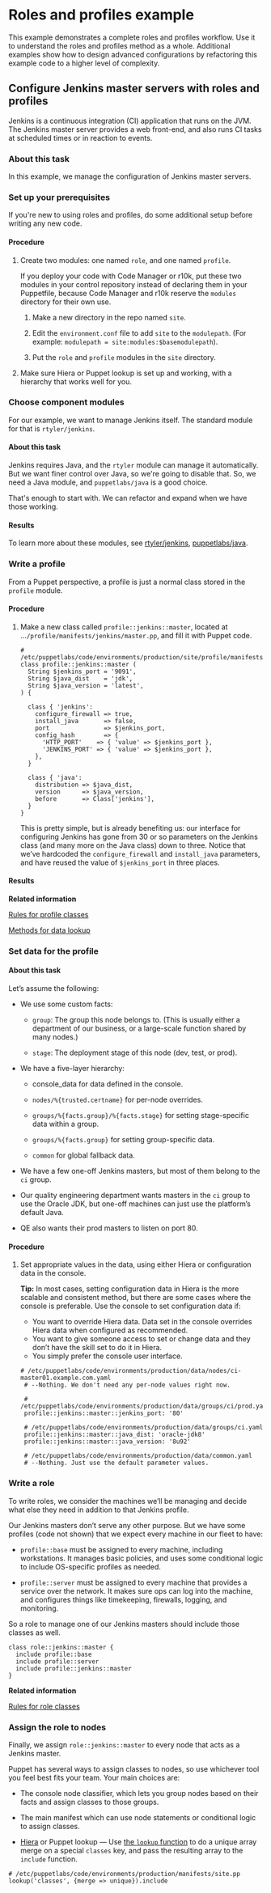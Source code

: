 # Roles and profiles example

This example demonstrates a complete roles and profiles workflow. Use it to understand the roles and profiles method as a whole. Additional examples show how to design advanced configurations by refactoring this example code to a higher level of complexity.

## Configure Jenkins master servers with roles and profiles

Jenkins is a continuous integration \(CI\) application that runs on the JVM. The Jenkins master server provides a web front-end, and also runs CI tasks at scheduled times or in reaction to events.

### About this task

In this example, we manage the configuration of Jenkins master servers.

### Set up your prerequisites

If you're new to using roles and profiles, do some additional setup before writing any new code.

#### Procedure

1.  Create two modules: one named `role`, and one named `profile`.

    If you deploy your code with Code Manager or r10k, put these two modules in your control repository instead of declaring them in your Puppetfile, because Code Manager and r10k reserve the `modules` directory for their own use.

    1.  Make a new directory in the repo named `site`.

    2.  Edit the `environment.conf` file to add `site` to the `modulepath`. \(For example: `modulepath = site:modules:$basemodulepath`\).

    3.  Put the `role` and `profile` modules in the `site` directory.

2.  Make sure Hiera or Puppet lookup is set up and working, with a hierarchy that works well for you.


### Choose component modules

For our example, we want to manage Jenkins itself. The standard module for that is `rtyler/jenkins`.

#### About this task

Jenkins requires Java, and the `rtyler` module can manage it automatically. But we want finer control over Java, so we're going to disable that. So, we need a Java module, and `puppetlabs/java` is a good choice.

That's enough to start with. We can refactor and expand when we have those working.

#### Results

To learn more about these modules, see [rtyler/jenkins](https://forge.puppet.com/rtyler/jenkins?_ga=2.134232694.623882382.1502209414-2028041969.1502209414), [puppetlabs/java](https://forge.puppet.com/puppetlabs/java?_ga=2.126344074.623882382.1502209414-2028041969.1502209414).

### Write a profile

From a Puppet perspective, a profile is just a normal class stored in the `profile` module.

#### Procedure

1.  Make a new class called `profile::jenkins::master`, located at ...`/profile/manifests/jenkins/master.pp`, and fill it with Puppet code.

    ```
    # /etc/puppetlabs/code/environments/production/site/profile/manifests/jenkins/master.pp
    class profile::jenkins::master (
      String $jenkins_port = '9091',
      String $java_dist    = 'jdk',
      String $java_version = 'latest',
    ) {
    
      class { 'jenkins':
        configure_firewall => true,
        install_java       => false,
        port               => $jenkins_port,
        config_hash        => {
          'HTTP_PORT'    => { 'value' => $jenkins_port },
          'JENKINS_PORT' => { 'value' => $jenkins_port },
        },
      }
    
      class { 'java':
        distribution => $java_dist,
        version      => $java_version,
        before       => Class['jenkins'],
      }
    }
    ```

    This is pretty simple, but is already benefiting us: our interface for configuring Jenkins has gone from 30 or so parameters on the Jenkins class \(and many more on the Java class\) down to three. Notice that we’ve hardcoded the `configure_firewall` and `install_java` parameters, and have reused the value of `$jenkins_port` in three places.


#### Results

**Related information**  


[Rules for profile classes](the_roles_and_profiles_method.md#)

[Methods for data lookup](the_roles_and_profiles_method.md#)

### Set data for the profile

#### About this task

Let’s assume the following:

-   We use some custom facts:

    -   `group`: The group this node belongs to. \(This is usually either a department of our business, or a large-scale function shared by many nodes.\)

    -   `stage`: The deployment stage of this node \(dev, test, or prod\).

-   We have a five-layer hierarchy:

    -   console\_data for data defined in the console.

    -   `nodes/%{trusted.certname}` for per-node overrides.

    -   `groups/%{facts.group}/%{facts.stage}` for setting stage-specific data within a group.

    -   `groups/%{facts.group}` for setting group-specific data.

    -   `common` for global fallback data.

-   We have a few one-off Jenkins masters, but most of them belong to the `ci` group.

-   Our quality engineering department wants masters in the `ci` group to use the Oracle JDK, but one-off machines can just use the platform’s default Java.

-   QE also wants their prod masters to listen on port 80.


#### Procedure

1.  Set appropriate values in the data, using either Hiera or configuration data in the console.

    **Tip:** In most cases, setting configuration data in Hiera is the more scalable and consistent method, but there are some cases where the console is preferable. Use the console to set configuration data if:

    -   You want to override Hiera data. Data set in the console overrides Hiera data when configured as recommended.
    -   You want to give someone access to set or change data and they don’t have the skill set to do it in Hiera.
    -   You simply prefer the console user interface.

    ```
    # /etc/puppetlabs/code/environments/production/data/nodes/ci-master01.example.com.yaml
     # --Nothing. We don't need any per-node values right now.
    
     # /etc/puppetlabs/code/environments/production/data/groups/ci/prod.yaml
     profile::jenkins::master::jenkins_port: '80'
    
     # /etc/puppetlabs/code/environments/production/data/groups/ci.yaml
     profile::jenkins::master::java_dist: 'oracle-jdk8'
     profile::jenkins::master::java_version: '8u92'
    
     # /etc/puppetlabs/code/environments/production/data/common.yaml
     # --Nothing. Just use the default parameter values.
    ```


### Write a role

To write roles, we consider the machines we’ll be managing and decide what else they need in addition to that Jenkins profile.

Our Jenkins masters don’t serve any other purpose. But we have some profiles \(code not shown\) that we expect every machine in our fleet to have:

-   `profile::base` must be assigned to every machine, including workstations. It manages basic policies, and uses some conditional logic to include OS-specific profiles as needed.

-   `profile::server` must be assigned to every machine that provides a service over the network. It makes sure ops can log into the machine, and configures things like timekeeping, firewalls, logging, and monitoring.


So a role to manage one of our Jenkins masters should include those classes as well.

```
class role::jenkins::master {
  include profile::base
  include profile::server
  include profile::jenkins::master
}
```

**Related information**  


[Rules for role classes](the_roles_and_profiles_method.md#)

### Assign the role to nodes

Finally, we assign `role::jenkins::master` to every node that acts as a Jenkins master.

Puppet has several ways to assign classes to nodes, so use whichever tool you feel best fits your team. Your main choices are:

-   The console node classifier, which lets you group nodes based on their facts and assign classes to those groups.

-   The main manifest which can use node statements or conditional logic to assign classes.

-   [Hiera](https://puppet.com/docs/puppet/6.5/hiera.html) or Puppet lookup — Use [the `lookup` function](https://puppet.com/docs/puppet/6.5/hiera_automatic.html#puppet-lookup) to do a unique array merge on a special `classes` key, and pass the resulting array to the `include` function.

```
# /etc/puppetlabs/code/environments/production/manifests/site.pp
lookup('classes', {merge => unique}).include
```


